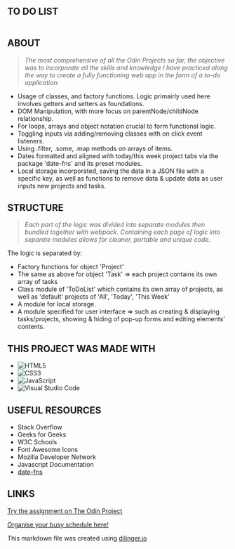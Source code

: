 ## TO DO LIST

![]()

## ABOUT

> *The most comprehensive of all the Odin Projects so far, the objective was to incorporate all the skills and knowledge I have practiced along the way to create a fully functioning web app in the form of a to-do application:*

- Usage of classes, and factory functions. Logic primairly used here involves getters and setters as foundations.
- DOM Manipulation, with more focus on parentNode/childNode relationship.
- For loops, arrays and object notation crucial to form functional logic.
- Toggling inputs via adding/removing classes with on click event listeners.
- Using .filter, .some, .map methods on arrays of items.
- Dates formatted and aligned with today/this week project tabs via the package 'date-fns' and its preset modules.
- Local storage incorporated, saving the data in a JSON file with a specific key, as well as functions to remove data & update data as user inputs new projects and tasks.

## STRUCTURE
> *Each part of the logic was divided into separate modules then bundled together with webpack. Containing each page of logic into separate modules allows for cleaner, portable and unique code.*

The logic is separated by:

- Factory functions for object 'Project'
- The same as above for object 'Task' => each project contains its own array of tasks
- Class module of 'ToDoList' which contains its own array of projects, as well as 'default' projects of 'All', 'Today', 'This Week'
- A module for local storage.
- A module specified for user interface => such as creating & displaying tasks/projects, showing & hiding of pop-up forms and editing elements' contents. 

## THIS PROJECT WAS MADE WITH

- ![HTML5](https://img.shields.io/badge/html5-%23E34F26.svg?style=for-the-badge&logo=html5&logoColor=white)   
- ![CSS3](https://img.shields.io/badge/css3-%231572B6.svg?style=for-the-badge&logo=css3&logoColor=white)   
- ![JavaScript](https://img.shields.io/badge/javascript-%23323330.svg?style=for-the-badge&logo=javascript&logoColor=%23F7DF1E)
- ![Visual Studio Code](https://img.shields.io/badge/Visual%20Studio%20Code-0078d7.svg?style=for-the-badge&logo=visual-studio-code&logoColor=white)

## USEFUL RESOURCES

- Stack Overflow
- Geeks for Geeks
- W3C Schools
- Font Awesome Icons
- Mozilla Developer Network
- Javascript Documentation
- [date-fns](https://date-fns.org/)

## LINKS

[Try the assignment on The Odin Project](https://www.theodinproject.com/lessons/node-path-javascript-todo-list)

[Organise your busy schedule here!](https://gangoffour199.github.io/restaurant/)

This markdown file was created using [dilinger.io](https://dillinger.io/)

